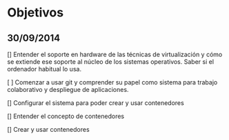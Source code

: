 

# Objetivos

## 30/09/2014
[] Entender el soporte en hardware de las técnicas de virtualización y cómo se extiende ese soporte al núcleo de los sistemas operativos. Saber si el ordenador habitual lo usa.

[ ] Comenzar a usar git y comprender su papel como sistema para trabajo colaborativo y despliegue de aplicaciones.

[] Configurar el sistema para poder crear y usar contenedores

[] Entender el concepto de contenedores

[] Crear y usar contenedores

